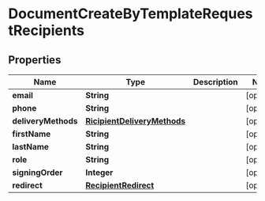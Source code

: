 

# DocumentCreateByTemplateRequestRecipients


## Properties

Name | Type | Description | Notes
------------ | ------------- | ------------- | -------------
**email** | **String** |  |  [optional]
**phone** | **String** |  |  [optional]
**deliveryMethods** | [**RicipientDeliveryMethods**](RicipientDeliveryMethods.md) |  |  [optional]
**firstName** | **String** |  |  [optional]
**lastName** | **String** |  |  [optional]
**role** | **String** |  |  [optional]
**signingOrder** | **Integer** |  |  [optional]
**redirect** | [**RecipientRedirect**](RecipientRedirect.md) |  |  [optional]



